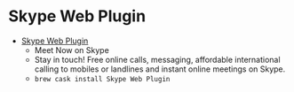 # Skype Web Plugin
- [Skype Web Plugin](https://www.skype.com/)
  -  Meet Now on Skype
  - Stay in touch! Free online calls, messaging, affordable international calling to mobiles or landlines and instant online meetings on Skype.
  - `brew cask install Skype Web Plugin`
